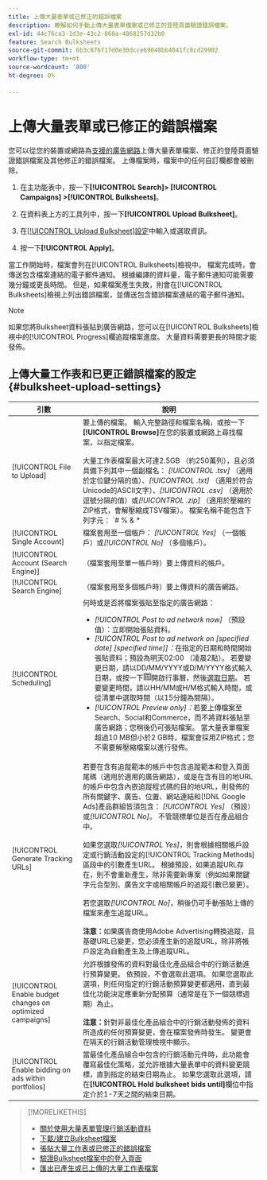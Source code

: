 ```yaml
---
title: 上傳大量表單或已修正的錯誤檔案
description: 瞭解如何手動上傳大量表單檔案或已修正的登陸頁面驗證錯誤檔案。
exl-id: 44c76ca3-1d3e-43c2-868a-4868157d32b0
feature: Search Bulksheets
source-git-commit: 6b3c876f17d0e30dcce69048bb4041fc8cd29902
workflow-type: tm+mt
source-wordcount: '800'
ht-degree: 0%

---
```


# 上傳大量表單或已修正的錯誤檔案

您可以從您的裝置或網路為[支援的廣告網路](bulksheet-about.md#bulksheet-functionality-by-network)上傳大量表單檔案、修正的登陸頁面驗證錯誤檔案及其他修正的錯誤檔案。 上傳檔案時，檔案中的任何自訂欄都會被刪除。

1. 在主功能表中，按一下&#x200B;**[!UICONTROL Search]> [!UICONTROL Campaigns] >[!UICONTROL Bulksheets]**。

1. 在資料表上方的工具列中，按一下&#x200B;**[!UICONTROL Upload Bulksheet]**。

1. 在[[!UICONTROL Upload Bulksheet]設定](#bulksheet-upload-settings)中輸入或選取資訊。

1. 按一下&#x200B;**[!UICONTROL Apply]**。

當工作開始時，檔案會列在[!UICONTROL Bulksheets]檢視中。 檔案完成時，會傳送包含檔案連結的電子郵件通知。 根據編譯的資料量，電子郵件通知可能需要幾分鐘或更長時間。 但是，如果檔案產生失敗，則會在[!UICONTROL Bulksheets]檢視上列出錯誤檔案，並傳送包含錯誤檔案連結的電子郵件通知。

>[!NOTE]
>
>如果您將Bulksheet資料張貼到廣告網路，您可以在[!UICONTROL Bulksheets]檢視中的[!UICONTROL Progress]欄追蹤檔案進度。 大量資料需要更長的時間才能發佈。

## 上傳大量工作表和已更正錯誤檔案的設定 {#bulksheet-upload-settings}

| 引數 | 說明 |
|----|----|
| [!UICONTROL File to Upload] | 要上傳的檔案。 輸入完整路徑和檔案名稱，或按一下<b>[!UICONTROL Browse]</b>在您的裝置或網路上尋找檔案，以指定檔案。<br><br>大量工作表檔案最大可達2.5GB （約250萬列），且必須具備下列其中一個副檔名： <i>[!UICONTROL .tsv]</i> （適用於定位鍵分隔的值）、<i>[!UICONTROL .txt]</i> （適用於符合Unicode的ASCII文字）、<i>[!UICONTROL .csv]</i> （適用於逗號分隔的值）或<i>[!UICONTROL .zip]</i> （適用於壓縮的ZIP格式，會解壓縮成TSV檔案）。 檔案名稱不能包含下列字元： `# % &amp; * | \ : &quot; &lt; &gt; . ? /`<br><br><b>提示：</b>對於包含國際字元的資料，請使用TSV或TXT格式的檔案。 |
| [!UICONTROL Single Account] | 檔案套用至一個帳戶： <i>[!UICONTROL Yes]</i> （一個帳戶）或<i>[!UICONTROL No]</i> （多個帳戶）。 |
| [!UICONTROL Account (Search Engine)] | （檔案套用至單一帳戶時）要上傳資料的帳戶。 |
| [!UICONTROL Search Engine] | （檔案套用至多個帳戶時）要上傳資料的廣告網路。 |
| [!UICONTROL Scheduling] | 何時或是否將檔案張貼至指定的廣告網路：<ul><li><i>[!UICONTROL Post to ad network now]</i> （預設值）：立即開始張貼資料。</li><li><i>[!UICONTROL Post to ad network on \[specified date\] \[specified time\]]：</i>在指定的日期和時間開始張貼資料；預設為明天02:00 （凌晨2點）。 若要變更日期，請以DD/MM/YYYY或D/M/YYYY格式輸入日期，或按一下![行事曆](/help/search-social-commerce/assets/calendar.png "行事曆")開啟行事曆，然後[選取日期](/help/search-social-commerce/common-tasks/navigation-editing-selection/calendar.md)。 若要變更時間，請以HH/MM或H/M格式輸入時間，或從清單中選取時間（以15分鐘為間隔）。</li><li><i>[!UICONTROL Preview only]：</i>若要上傳檔案至Search、Social和Commerce，而不將資料張貼至廣告網路；您稍後仍可張貼檔案。 當大量表單檔案超過10 MB但小於2 GB時，檔案會採用ZIP格式；您不需要解壓縮檔案以進行發佈。</li></ul> |
| [!UICONTROL Generate Tracking URLs] | 若要在含有追蹤範本的帳戶中包含追蹤範本和登入頁面尾碼（適用於適用的廣告網路），或是在含有目的地URL的帳戶中包含內嵌追蹤程式碼的目的地URL，則發佈的所有關鍵字、廣告、位置、網站連結和[!DNL Google Ads]產品群組皆須包含： <i>[!UICONTROL Yes]</i> （預設）或<i>[!UICONTROL No]</i>。 不管競標單位是否在產品組合中。<br><br>如果您選取<i>[!UICONTROL Yes]</i>，則會根據相關帳戶設定或行銷活動設定的[!UICONTROL Tracking Methods]區段中的引數產生URL。 根據預設，如果追蹤URL存在，則不會重新產生，除非需要新專案（例如如果關鍵字元合型別、廣告文字或相關帳戶的追蹤引數已變更）。<br><br>若您選取<i>[!UICONTROL No]</i>，稍後仍可手動張貼上傳的檔案來產生追蹤URL。<br><br><b>注意：</b>如果廣告商使用Adobe Advertising轉換追蹤，且基礎URL已變更，您必須產生新的追蹤URL，除非將帳戶設定為自動產生及上傳追蹤URL。 |
| [!UICONTROL Enable budget changes on optimized campaigns] | 允許根據發佈的資料對最佳化產品組合中的行銷活動進行預算變更。 依預設，不會選取此選項。 如果您選取此選項，則任何指定的行銷活動預算變更都適用，直到最佳化功能決定應重新分配預算（通常是在下一個競標週期）為止。<br><br><b>注意：</b>針對非最佳化產品組合中的行銷活動發佈的資料所造成的任何預算變更，會在檔案發佈時發生。 變更會在隔天的行銷活動管理檢視中顯示。 |
| [!UICONTROL Enable bidding on ads within portfolios] | 當最佳化產品組合中包含的行銷活動元件時，此功能會覆寫最佳化策略，並允許根據大量表單中的資料變更競標，直到指定的結束日期為止。 如果您選取此選項，請在&#x200B;**[!UICONTROL Hold bulksheet bids until]**&#x200B;欄位中指定介於1-7天之間的結束日期。 |

>[!MORELIKETHIS]
>
>* [關於使用大量表單管理行銷活動資料](bulksheet-about.md)
>* [下載/建立Bulksheet檔案](bulksheet-download.md)
>* [張貼大量工作表或已修正的錯誤檔案](bulksheet-post.md)
>* [驗證Bulksheet檔案中的登入頁面](bulksheet-validate-landing-pages.md)
>* [匯出已產生或已上傳的大量工作表檔案](bulksheet-export.md)
